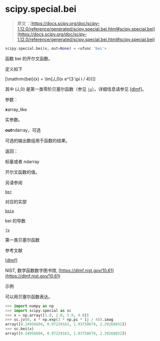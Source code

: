 # scipy.special.bei

> 原文：[https://docs.scipy.org/doc/scipy-1.12.0/reference/generated/scipy.special.bei.html#scipy.special.bei](https://docs.scipy.org/doc/scipy-1.12.0/reference/generated/scipy.special.bei.html#scipy.special.bei)

```py
scipy.special.bei(x, out=None) = <ufunc 'bei'>
```

函数 bei 的开尔文函数。

定义如下

\[\mathrm{bei}(x) = \Im[J_0(x e^{3 \pi i / 4})]\]

其中 \(J_0\) 是第一类零阶贝塞尔函数（参见 [`jv`](https://docs.scipy.org/doc/scipy-1.12.0/reference/generated/scipy.special.jv.html#scipy.special.jv "scipy.special.jv")）。详细信息请参见 [[dlmf]](#re793f1c3ffa1-dlmf)。

参数：

**x**array_like

实参数。

**out**ndarray，可选

可选的输出数组用于函数的结果。

返回：

标量或者 ndarray

开尔文函数的值。

另请参阅

[`ber`](https://docs.scipy.org/doc/scipy-1.12.0/reference/generated/scipy.special.ber.html#scipy.special.ber "scipy.special.ber")

对应的实部

[`beip`](https://docs.scipy.org/doc/scipy-1.12.0/reference/generated/scipy.special.beip.html#scipy.special.beip "scipy.special.beip")

bei 的导数

[`jv`](https://docs.scipy.org/doc/scipy-1.12.0/reference/generated/scipy.special.jv.html#scipy.special.jv "scipy.special.jv")

第一类贝塞尔函数

参考文献

[[dlmf](#id1)]

NIST, 数学函数数字图书馆, [https://dlmf.nist.gov/10.61](https://dlmf.nist.gov/10.61)

示例

可以用贝塞尔函数表达。

```py
>>> import numpy as np
>>> import scipy.special as sc
>>> x = np.array([1.0, 2.0, 3.0, 4.0])
>>> sc.jv(0, x * np.exp(3 * np.pi * 1j / 4)).imag
array([0.24956604, 0.97229163, 1.93758679, 2.29269032])
>>> sc.bei(x)
array([0.24956604, 0.97229163, 1.93758679, 2.29269032]) 
```
